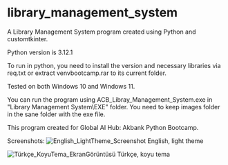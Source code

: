 # library_management_system
A Library Management System program created using Python and customtkinter.

Python version is 3.12.1

To run in python, you need to install the version and necessary libraries via req.txt or extract venvbootcamp.rar to its current folder.

Tested on both Windows 10 and Windows 11.

You can run the program using ACB_Libray_Management_System.exe in "Library Management System\EXE" folder. You need to keep images folder in the sane folder with the exe file.

This program created for Global AI Hub: Akbank Python Bootcamp.

Screenshots:
![English_LightTheme_Screenshot](https://github.com/AhmedCemil/library_management_system/assets/70539255/bf3720ec-703e-4c66-be1c-a5b98c7cd0df)
English, light theme

![Türkçe_KoyuTema_EkranGörüntüsü](https://github.com/AhmedCemil/library_management_system/assets/70539255/cfa762c3-def2-4519-aef3-cc3bac016699)
Türkçe, koyu tema
